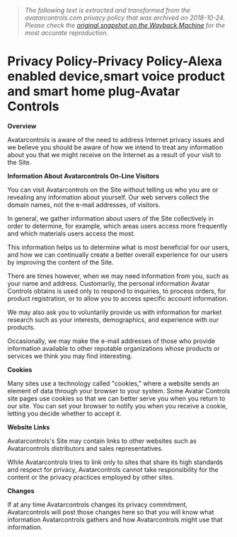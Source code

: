 > *The following text is extracted and transformed from the avatarcontrols.com privacy policy that was archived on 2018-10-24. Please check the [original snapshot on the Wayback Machine](https://web.archive.org/web/20181024060022id_/http%3A//avatarcontrols.com/index.php%3Fac%3Darticle%26at%3Dlist%26tid%3D70) for the most accurate reproduction.*

# Privacy Policy-Privacy Policy-Alexa enabled device,smart voice product and smart home plug-Avatar Controls

**Overview**

Avatarcontrols is aware of the need to address Internet privacy issues and we believe you should be aware of how we intend to treat any information about you that we might receive on the Internet as a result of your visit to the Site.

**Information About Avatarcontrols On-Line Visitors**

You can visit Avatarcontrols on the Site without telling us who you are or revealing any information about yourself. Our web servers collect the domain names, not the e-mail addresses, of visitors.

In general, we gather information about users of the Site collectively in order to determine, for example, which areas users access more frequently and which materials users access the most.

This information helps us to determine what is most beneficial for our users, and how we can continually create a better overall experience for our users by improving the content of the Site.

There are times however, when we may need information from you, such as your name and address. Customarily, the personal information Avatar Controls obtains is used only to respond to inquiries, to process orders, for product registration, or to allow you to access specific account information.

We may also ask you to voluntarily provide us with information for market research such as your interests, demographics, and experience with our products.

Occasionally, we may make the e-mail addresses of those who provide information available to other reputable organizations whose products or services we think you may find interesting.

**Cookies**

Many sites use a technology called "cookies," where a website sends an element of data through your browser to your system. Some Avatar Controls site pages use cookies so that we can better serve you when you return to our site. You can set your browser to notify you when you receive a cookie, letting you decide whether to accept it.

**Website Links**

Avatarcontrols's Site may contain links to other websites such as Avatarcontrols distributors and sales representatives.

While Avatarcontrols tries to link only to sites that share its high standards and respect for privacy, Avatarcontrols cannot take responsibility for the content or the privacy practices employed by other sites.

**Changes**

If at any time Avatarcontrols changes its privacy commitment, Avatarcontrols will post those changes here so that you will know what information Avatarcontrols gathers and how Avatarcontrols might use that information.
